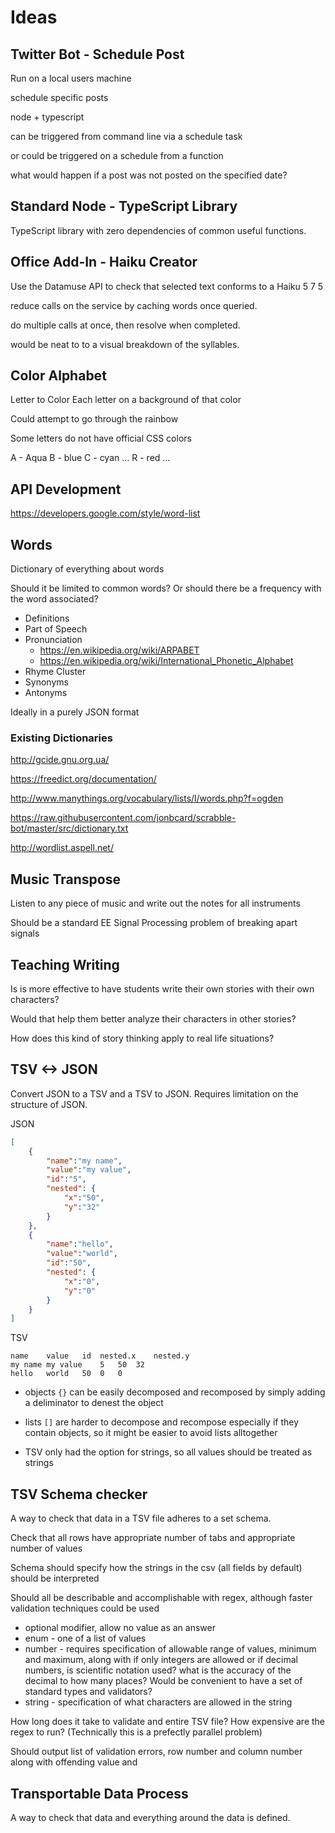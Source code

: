 # Ideas

## Twitter Bot - Schedule Post

Run on a local users machine

schedule specific posts

node + typescript

can be triggered from command line via a schedule task

or could be triggered on a schedule from a function

what would happen if a post was not posted on the specified date?

## Standard Node - TypeScript Library

TypeScript library with zero dependencies of common useful functions.

## Office Add-In - Haiku Creator

Use the Datamuse API to check that selected text conforms to a Haiku 5 7 5

reduce calls on the service by caching words once queried.

do multiple calls at once, then resolve when completed.

would be neat to to a visual breakdown of the syllables.

## Color Alphabet

Letter to Color
Each letter on a background of that color

Could attempt to go through the rainbow

Some letters do not have official CSS colors

A - Aqua
B - blue
C - cyan
...
R - red
...

## API Development

https://developers.google.com/style/word-list

## Words

Dictionary of everything about words

Should it be limited to common words? Or should there be a frequency with the word associated?

- Definitions
- Part of Speech
- Pronunciation
    - https://en.wikipedia.org/wiki/ARPABET
    - https://en.wikipedia.org/wiki/International_Phonetic_Alphabet
- Rhyme Cluster
- Synonyms
- Antonyms


Ideally in a purely JSON format

### Existing Dictionaries

http://gcide.gnu.org.ua/

https://freedict.org/documentation/

http://www.manythings.org/vocabulary/lists/l/words.php?f=ogden

https://raw.githubusercontent.com/jonbcard/scrabble-bot/master/src/dictionary.txt

http://wordlist.aspell.net/

## Music Transpose

Listen to any piece of music and write out the notes for all instruments

Should be a standard EE Signal Processing problem of breaking apart signals



## Teaching Writing

Is is more effective to have students write their own stories with their own characters?

Would that help them better analyze their characters in other stories?

How does this kind of story thinking apply to real life situations?


## TSV <-> JSON

Convert JSON to a TSV and a TSV to JSON. Requires limitation on the structure of JSON.

JSON
```json
[
    {
        "name":"my name",
        "value":"my value",
        "id":"5",
        "nested": {
            "x":"50",
            "y":"32"
        }
    },
    {
        "name":"hello",
        "value":"world",
        "id":"50",
        "nested": {
            "x":"0",
            "y":"0"
        }
    }
]
```

TSV

```tsv
name	value	id	nested.x	nested.y
my name	my value	5	50	32
hello	world	50	0	0
```

- objects `{}` can be easily decomposed and recomposed by simply adding a deliminator to denest the object

- lists `[]` are harder to decompose and recompose especially if they contain objects, so it might be easier to avoid lists alltogether

- TSV only had the option for strings, so all values should be treated as strings



## TSV Schema checker

A way to check that data in a TSV file adheres to a set schema.

Check that all rows have appropriate number of tabs and appropriate number of values

Schema should specify how the strings in the csv (all fields by default) should be interpreted

Should all be describable and accomplishable with regex, although faster validation techniques could be used

- optional modifier, allow no value as an answer
- enum - one of a list of values
- number - requires specification of allowable range of values, minimum and maximum, along with if only integers are allowed or if decimal numbers, is scientific notation used? what is the accuracy of the decimal to how many places? Would be convenient to have a set of standard types and validators?
- string - specification of what characters are allowed in the string

How long does it take to validate and entire TSV file? How expensive are the regex to run? (Technically this is a prefectly parallel problem)

Should output list of validation errors, row number and column number along with offending value and 


## Transportable Data Process

A way to check that data and everything around the data is defined.
